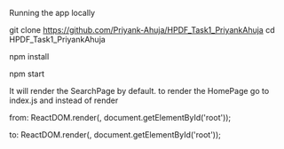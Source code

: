 Running the app locally

git clone https://github.com/Priyank-Ahuja/HPDF_Task1_PriyankAhuja
cd HPDF_Task1_PriyankAhuja

npm install

npm start

It will render the SearchPage by default.
to render the HomePage go to index.js and instead of <SearchPage /> render <HomePage /> 

from: 
ReactDOM.render(<SearchPage />, document.getElementById('root'));

to:
ReactDOM.render(<HomePage />, document.getElementById('root'));
